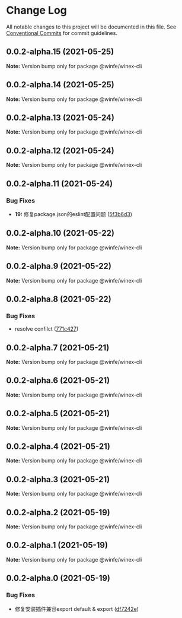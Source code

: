 # Change Log

All notable changes to this project will be documented in this file.
See [Conventional Commits](https://conventionalcommits.org) for commit guidelines.

## 0.0.2-alpha.15 (2021-05-25)

**Note:** Version bump only for package @winfe/winex-cli





## 0.0.2-alpha.14 (2021-05-25)

**Note:** Version bump only for package @winfe/winex-cli





## 0.0.2-alpha.13 (2021-05-24)

**Note:** Version bump only for package @winfe/winex-cli





## 0.0.2-alpha.12 (2021-05-24)

**Note:** Version bump only for package @winfe/winex-cli





## 0.0.2-alpha.11 (2021-05-24)


### Bug Fixes

* **19:** 修复package.json的eslint配置问题 ([5f3b6d3](https://github.com/cool-fe/winex-cli/commit/5f3b6d3ff45e013f1c4ce3444038e976041e74ba))





## 0.0.2-alpha.10 (2021-05-22)

**Note:** Version bump only for package @winfe/winex-cli





## 0.0.2-alpha.9 (2021-05-22)

**Note:** Version bump only for package @winfe/winex-cli





## 0.0.2-alpha.8 (2021-05-22)


### Bug Fixes

* resolve confilct ([771c427](https://github.com/cool-fe/winex-cli/commit/771c4276224d03eb9474af2c10decfdf411f6a39))





## 0.0.2-alpha.7 (2021-05-21)

**Note:** Version bump only for package @winfe/winex-cli





## 0.0.2-alpha.6 (2021-05-21)

**Note:** Version bump only for package @winfe/winex-cli





## 0.0.2-alpha.5 (2021-05-21)

**Note:** Version bump only for package @winfe/winex-cli





## 0.0.2-alpha.4 (2021-05-21)

**Note:** Version bump only for package @winfe/winex-cli





## 0.0.2-alpha.3 (2021-05-21)

**Note:** Version bump only for package @winfe/winex-cli





## 0.0.2-alpha.2 (2021-05-19)

**Note:** Version bump only for package @winfe/winex-cli





## 0.0.2-alpha.1 (2021-05-19)

**Note:** Version bump only for package @winfe/winex-cli





## 0.0.2-alpha.0 (2021-05-19)


### Bug Fixes

* 修复安装插件兼容export default & export ([df7242e](https://github.com/cool-fe/winex-cli/commit/df7242e8d7799cc383a4f9c9d5e86d1c00671208))
